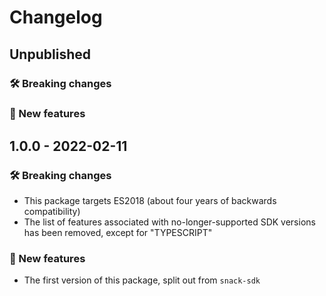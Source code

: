# Changelog

## Unpublished

### 🛠 Breaking changes



### 🎉 New features



## 1.0.0 - 2022-02-11

### 🛠 Breaking changes

- This package targets ES2018 (about four years of backwards compatibility)
- The list of features associated with no-longer-supported SDK versions has been removed, except for "TYPESCRIPT"

### 🎉 New features
- The first version of this package, split out from `snack-sdk`
